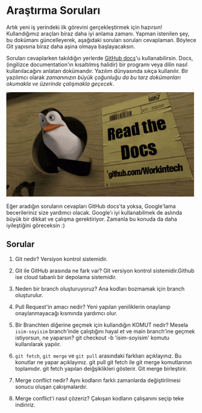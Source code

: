 # Araştırma Soruları

Artık yeni iş yerindeki ilk görevini gerçekleştirmek için hazırsın! Kullandığımız araçları biraz daha iyi anlama zamanı. Yapman istenilen şey, bu dokümanı güncelleyerek, aşağıdaki soruları soruları cevaplaman. Böylece Git yapısına biraz daha aşina olmaya başlayacaksın.

Soruları cevaplarken takıldığın yerlerde [GitHub docs](https://docs.github.com/en)'u kullanabilirsin. Docs, (ingilizce documentation'ın kısaltılmış halidir) bir programı veya dilin nasıl kullanılacağını anlatan dokümandır. Yazılım dünyasında sıkça kullanılır. Bir yazılımcı olarak _zamanınızın büyük çoğunluğu da bu tarz dokümanları okumakla ve üzerinde çalışmakla geçecek_.

![READ THE DOCS](https://github.com/Workintech/FSWeb-S1G1-Projesi-Web-Development-Projesi-icin-Git/blob/main/read-the-docs-wit.gif?raw=true)

Eğer aradığın soruların cevapları GitHub docs'ta yoksa, Google'lama becerileriniz size yardımcı olacak. Google'ı iyi kullanabilmek de aslında büyük bir dikkat ve çalışma gerektiriyor. Zamanla bu konuda da daha iyileştiğini göreceksin :)

## Sorular

1. Git nedir?
   Versiyon kontrol sistemidir.

2. Git ile GitHub arasında ne fark var?
   Git versiyon kontrol sistemidir.Github ise cloud tabanlı bir depolama sistemidir.

3. Neden bir branch oluşturuyoruz?
   Ana kodları bozmamak için branch oluşturulur.

4. Pull Request'in amacı nedir?
   Yeni yapılan yeniliklerin onaylanıp onaylanmayacağı kısmında yardımcı olur.

5. Bir Branchten diğerine geçmek için kullandığın KOMUT nedir? Mesela `isim-soyisim` branch'inde çalıştığını hayal et ve main branch'ine geçmek istiyorsun, ne yaparsın?
   git checkout -b 'isim-soyisim' komutu kullanılarak yapılır.

6. `git fetch`, `git merge` ve `git pull` arasındaki farklıarı açıklayınız. Bu konutlar ne yapar açıklayınız.
   git pull git fetch ile git merge komutlarının toplamıdır.
   git fetch yapılan deiğşiklikleri gösterir.
   Git merge birleştirir.

7. Merge conflict nedir?
   Aynı kodların farklı zamanlarda değiştirilmesi sonucu oluşan çakışmalardır.

8. Merge conflict'i nasıl çözeriz?
   Çakışan kodların çalışanını seçip teke indiririz.
